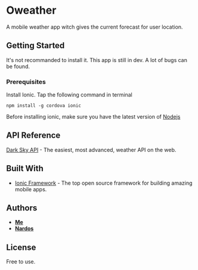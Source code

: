 # Oweather

A mobile weather app witch gives the current forecast for user location.

## Getting Started

It's not recommanded to install it.
This app is still in dev. A lot of bugs can be found.

### Prerequisites

Install Ionic. Tap the following command in terminal
```
npm install -g cordova ionic
```

Before installing ionic, make sure you have the latest version of [Nodejs](https://nodejs.org/)

## API Reference

[Dark Sky API](https://darksky.net/dev/) - The easiest, most advanced, weather API on the web.

## Built With

* [Ionic Framework](https://ionicframework.com) - The top open source framework for building amazing mobile apps. 

## Authors

* **[Me](https://github.com/david95thinkcode)**
* **[Nardos](https://github.com/Hnardis)**	

## License

Free to use.